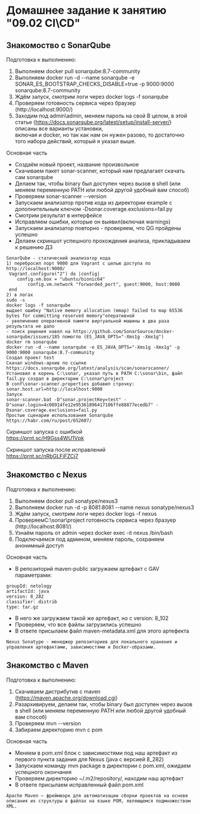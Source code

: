 # Домашнее задание к занятию "09.02 CI\CD"

## Знакомоство с SonarQube

Подготовка к выполнению:  
1. Выполняем docker pull sonarqube:8.7-community
2. Выполняем docker run -d --name sonarqube -e SONAR_ES_BOOTSTRAP_CHECKS_DISABLE=true -p 9000:9000 sonarqube:8.7-community
3. Ждём запуск, смотрим логи через docker logs -f sonarqube
4. Проверяем готовность сервиса через браузер (http://localhost:9000/)
5. Заходим под admin\admin, меняем пароль на свой
В целом, в этой статье (https://docs.sonarqube.org/latest/setup/install-server/) описаны все варианты установки,  
включая и docker, но так как нам он нужен разово, то достаточно того набора действий, который я указал выше.

Основная часть  
- Создаём новый проект, название произвольное
- Скачиваем пакет sonar-scanner, который нам предлагает скачать сам sonarqube
- Делаем так, чтобы binary был доступен через вызов в shell (или меняем переменную PATH или любой другой удобный вам способ)
- Проверяем sonar-scanner --version
- Запускаем анализатор против кода из директории example с дополнительным ключом -Dsonar.coverage.exclusions=fail.py
- Смотрим результат в интерфейсе
- Исправляем ошибки, которые он выявил(включая warnings)
- Запускаем анализатор повторно - проверяем, что QG пройдены успешно
- Делаем скриншот успешного прохождения анализа, прикладываем к решению ДЗ
```
SonarQube - статический анализатор кода
1) перебросил порт 9000 для Vagrant c целью доступа по http://localhost:9000/
 Vagrant.configure("2") do |config|
 	config.vm.box = "ubuntu/bionic64"
        config.vm.network "forwarded_port", guest:9000, host:9000
 end
2) в логах
sudo -s
docker logs -f sonarqube
выдает ошибку "Native memory allocation (mmap) failed to map 65536 bytes for committing reserved memory"оперативной 
- увеличение оперативной памяти виртуальной машины в два раза результата не дало
- поиск решения навел на https://github.com/SonarSource/docker-sonarqube/issues/185 помогло (ES_JAVA_OPTS="-Xms1g -Xmx1g")
docker rm sonarqube
docker run -d --name sonarqube -e ES_JAVA_OPTS="-Xms1g -Xmx1g" -p 9000:9000 sonarqube:8.7-community
Создал проект test
Скачал windows-архив по ссылке https://docs.sonarqube.org/latest/analysis/scan/sonarscanner/
Установил в корень C:\sonar, указал путь в PATH C:\sonar\bin, файл fail.py создал в директории C:\sonar\project
В conf\sonar-scanner.properties добавил строчку: sonar.host.url=http://localhost:9000
Запуск
sonar-scanner.bat -D"sonar.projectKey=test" -D"sonar.login=4c08914fe12e95361896417106ffe88877ecedb7" -Dsonar.coverage.exclusions=fail.py
Простые сценарии использования Sonarqube https://habr.com/ru/post/652607/
```
Скриншот запуска с ошибкой  
https://prnt.sc/H9Gss4WU1Vpk

Скриншот запуска после исправлений  
https://prnt.sc/nRbGLFiFZCj7

## Знакомство с Nexus
Подготовка к выполнению:
1. Выполняем docker pull sonatype/nexus3
2. Выполняем docker run -d -p 8081:8081 --name nexus sonatype/nexus3
3. Ждём запуск, смотрим логи через docker logs -f nexus
4. ПроверяемC:\sonar\project готовность сервиса через бразуер (http://localhost:8081/)
5. Узнаём пароль от admin через docker exec -it nexus /bin/bash
6. Подключаемся под админом, меняем пароль, сохраняем анонимный доступ

Основная часть  
- В репозиторий maven-public загружаем артефакт с GAV параметрами:
```
groupId: netology
artifactId: java
version: 8_282
classifier: distrib
type: tar.gz
```
- В него же загружаем такой же артефакт, но с version: 8_102
- Проверяем, что все файлы загрузились успешно
- В ответе присылаем файл maven-metadata.xml для этого артефекта
```
Nexus Sonatype - менеджер репозиториев для локального хранения и управления артефактами, зависимостями и Docker-образами.  
```

## Знакомство с Maven
Подготовка к выполнению:  
1. Скачиваем дистрибутив с maven (https://maven.apache.org/download.cgi)
2. Разархивируем, делаем так, чтобы binary был доступен через вызов в shell (или меняем переменную PATH или любой другой удобный вам способ)
3. Проверяем mvn --version
4. Забираем директорию mvn с pom

Основная часть  
- Меняем в pom.xml блок с зависимостями под наш артефакт из первого пункта задания для Nexus (java с версией 8_282)
- Запускаем команду mvn package в директории с pom.xml, ожидаем успешного окончания
- Проверяем директорию ~/.m2/repository/, находим наш артефакт
- В ответе присылаем исправленный файл pom.xml

```
Apache Maven — фреймворк для автоматизации сборки проектов на основе описания их структуры в файлах на языке POM, являющемся подмножеством XML.
```
